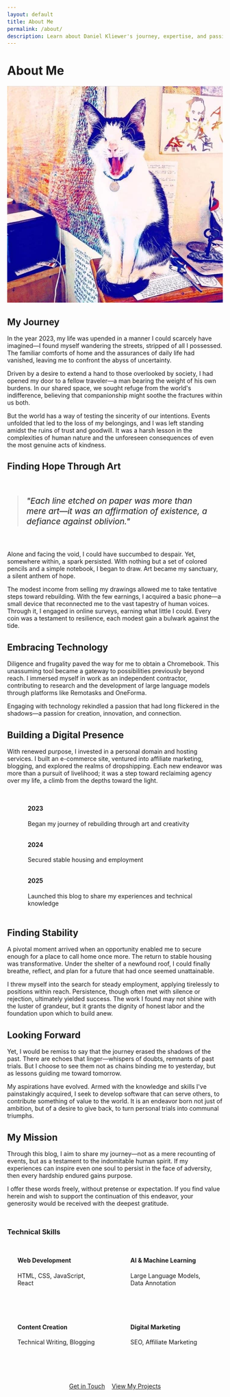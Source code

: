 ```yaml
---
layout: default
title: About Me
permalink: /about/
description: Learn about Daniel Kliewer's journey, expertise, and passion for technology, writing, and helping others through innovative solutions.
---
```


# About Me

<div >
  <img src="/static/images/captain.jpg" alt="Daniel Kliewer" loading="lazy" >
</div>

## My Journey

In the year 2023, my life was upended in a manner I could scarcely have imagined—I found myself wandering the streets, stripped of all I possessed. The familiar comforts of home and the assurances of daily life had vanished, leaving me to confront the abyss of uncertainty.

Driven by a desire to extend a hand to those overlooked by society, I had opened my door to a fellow traveler—a man bearing the weight of his own burdens. In our shared space, we sought refuge from the world's indifference, believing that companionship might soothe the fractures within us both.

But the world has a way of testing the sincerity of our intentions. Events unfolded that led to the loss of my belongings, and I was left standing amidst the ruins of trust and goodwill. It was a harsh lesson in the complexities of human nature and the unforeseen consequences of even the most genuine acts of kindness.

## Finding Hope Through Art

<div class="quote-box">
  <blockquote>
    "Each line etched on paper was more than mere art—it was an affirmation of existence, a defiance against oblivion."
  </blockquote>
</div>

Alone and facing the void, I could have succumbed to despair. Yet, somewhere within, a spark persisted. With nothing but a set of colored pencils and a simple notebook, I began to draw. Art became my sanctuary, a silent anthem of hope.

The modest income from selling my drawings allowed me to take tentative steps toward rebuilding. With the few earnings, I acquired a basic phone—a small device that reconnected me to the vast tapestry of human voices. Through it, I engaged in online surveys, earning what little I could. Every coin was a testament to resilience, each modest gain a bulwark against the tide.

## Embracing Technology

Diligence and frugality paved the way for me to obtain a Chromebook. This unassuming tool became a gateway to possibilities previously beyond reach. I immersed myself in work as an independent contractor, contributing to research and the development of large language models through platforms like Remotasks and OneForma. 

Engaging with technology rekindled a passion that had long flickered in the shadows—a passion for creation, innovation, and connection.

## Building a Digital Presence

With renewed purpose, I invested in a personal domain and hosting services. I built an e-commerce site, ventured into affiliate marketing, blogging, and explored the realms of dropshipping. Each new endeavor was more than a pursuit of livelihood; it was a step toward reclaiming agency over my life, a climb from the depths toward the light.

<div class="timeline">
  <div class="timeline-item">
    <div class="timeline-marker"></div>
    <div class="timeline-content">
      <h4>2023</h4>
      <p>Began my journey of rebuilding through art and creativity</p>
    </div>
  </div>
  <div class="timeline-item">
    <div class="timeline-marker"></div>
    <div class="timeline-content">
      <h4>2024</h4>
      <p>Secured stable housing and employment</p>
    </div>
  </div>
  <div class="timeline-item">
    <div class="timeline-marker"></div>
    <div class="timeline-content">
      <h4>2025</h4>
      <p>Launched this blog to share my experiences and technical knowledge</p>
    </div>
  </div>
</div>

## Finding Stability

A pivotal moment arrived when an opportunity enabled me to secure enough for a place to call home once more. The return to stable housing was transformative. Under the shelter of a newfound roof, I could finally breathe, reflect, and plan for a future that had once seemed unattainable.

I threw myself into the search for steady employment, applying tirelessly to positions within reach. Persistence, though often met with silence or rejection, ultimately yielded success. The work I found may not shine with the luster of grandeur, but it grants the dignity of honest labor and the foundation upon which to build anew.

## Looking Forward

Yet, I would be remiss to say that the journey erased the shadows of the past. There are echoes that linger—whispers of doubts, remnants of past trials. But I choose to see them not as chains binding me to yesterday, but as lessons guiding me toward tomorrow.

My aspirations have evolved. Armed with the knowledge and skills I've painstakingly acquired, I seek to develop software that can serve others, to contribute something of value to the world. It is an endeavor born not just of ambition, but of a desire to give back, to turn personal trials into communal triumphs.

## My Mission

Through this blog, I aim to share my journey—not as a mere recounting of events, but as a testament to the indomitable human spirit. If my experiences can inspire even one soul to persist in the face of adversity, then every hardship endured gains purpose.

I offer these words freely, without pretense or expectation. If you find value herein and wish to support the continuation of this endeavor, your generosity would be received with the deepest gratitude.

<div class="skills-section">
  <h3>Technical Skills</h3>
  <div class="skills-grid">
    <div class="skill-item">
      <h4>Web Development</h4>
      <p>HTML, CSS, JavaScript, React</p>
    </div>
    <div class="skill-item">
      <h4>AI & Machine Learning</h4>
      <p>Large Language Models, Data Annotation</p>
    </div>
    <div class="skill-item">
      <h4>Content Creation</h4>
      <p>Technical Writing, Blogging</p>
    </div>
    <div class="skill-item">
      <h4>Digital Marketing</h4>
      <p>SEO, Affiliate Marketing</p>
    </div>
  </div>
</div>

<div class="cta-container">
  <a href="/contact/" class="btn">Get in Touch</a>
  <a href="/projects/" class="btn btn-secondary">View My Projects</a>
</div>

<style>
  .about-image {
    text-align: center;
    margin: 2rem 0;
  }
  
  .profile-image {
    max-width: 300px;
    border-radius: 50%;
    box-shadow: 0 4px 12px var(--shadow);
    transition: transform 0.3s ease, box-shadow 0.3s ease;
    filter: grayscale(0%) !important; /* Override grayscale filter to display in color */
  }
  
  .profile-image:hover {
    transform: scale(1.02);
    box-shadow: 0 8px 24px var(--shadow-hover);
  }
  
  .quote-box {
    background-color: var(--secondary-color);
    border-left: 4px solid var(--primary-color);
    padding: 1.5rem;
    margin: 2rem 0;
    border-radius: 0 var(--border-radius-md) var(--border-radius-md) 0;
  }
  
  .quote-box blockquote {
    font-style: italic;
    font-size: 1.2rem;
    color: var(--primary-color);
    margin: 0;
  }
  
  .timeline {
    position: relative;
    margin: 3rem 0;
    padding-left: 2rem;
  }
  
  .timeline:before {
    content: '';
    position: absolute;
    top: 0;
    left: 0;
    height: 100%;
    width: 2px;
    background-color: var(--primary-color);
  }
  
  .timeline-item {
    position: relative;
    margin-bottom: 2rem;
  }
  
  .timeline-marker {
    position: absolute;
    left: -2rem;
    width: 1rem;
    height: 1rem;
    border-radius: 50%;
    background-color: var(--primary-color);
    border: 2px solid var(--white);
    box-shadow: 0 0 0 2px var(--primary-color);
  }
  
  .timeline-content {
    padding-left: 1rem;
  }
  
  .timeline-content h4 {
    margin-top: 0;
    color: var(--primary-color);
  }
  
  .skills-section {
    margin: 3rem 0;
  }
  
  .skills-grid {
    display: grid;
    grid-template-columns: repeat(auto-fill, minmax(200px, 1fr));
    gap: 1.5rem;
    margin-top: 1.5rem;
  }
  
  .skill-item {
    background-color: var(--white);
    padding: 1.5rem;
    border-radius: var(--border-radius-md);
    box-shadow: 0 4px 12px var(--shadow);
    transition: transform 0.3s ease, box-shadow 0.3s ease;
  }
  
  .skill-item:hover {
    transform: translateY(-5px);
    box-shadow: 0 8px 24px var(--shadow-hover);
  }
  
  .skill-item h4 {
    margin-top: 0;
    color: var(--primary-color);
  }
  
  .cta-container {
    display: flex;
    gap: 1rem;
    margin: 3rem 0;
    justify-content: center;
  }
  
  @media (max-width: 768px) {
    .skills-grid {
      grid-template-columns: 1fr;
    }
    
    .cta-container {
      flex-direction: column;
    }
  }
</style>
